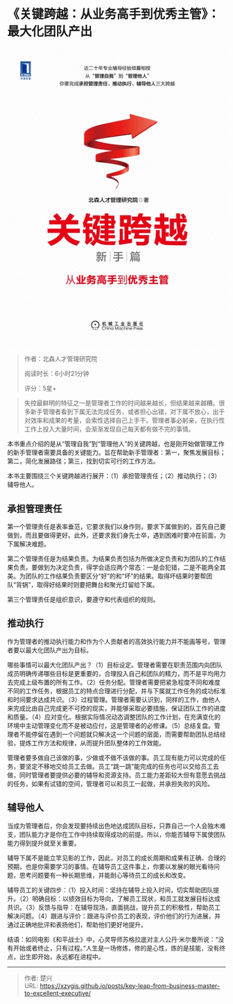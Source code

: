 # 《关键跨越：从业务高手到优秀主管》：最大化团队产出


![key-leap](images/key-leap.jpg)

> 作者：北森人才管理研究院
> 
> 阅读时长：6小时21分钟
> 
> 评分：5星+

> 失控最鲜明的特征之一是管理者工作的时间越来越长，但结果越来越糟。很多新手管理者看到下属无法完成任务，或者担心出错，对下属不放心，出于对效率和成果的考量，会索性选择自己上手干。管理者事必躬亲，在执行性工作上投入大量时间，会渐渐发现自己每天都有做不完的事情。

本书重点介绍的是从“管理自我”到“管理他人”的关键跨越，也是刚开始做管理工作的新手管理者需要具备的关键能力。旨在帮助新手管理者：第一，聚焦发展目标；第二，简化发展路径；第三，找到切实可行的工作方法。

本书主要围绕三个关键跨越进行展开：（1）承担管理责任；（2）推动执行；（3）辅导他人。

## 承担管理责任
第一个管理责任是表率垂范，它要求我们以身作则，要求下属做到的，首先自己要做到，而且要做得更好。此外，还要求我们身先士卒，遇到困难时要冲在前面，为下属解决难题。

第二个管理责任是为结果负责。为结果负责包括为所做决定负责和为团队的工作结果负责。要做到为决定负责，得学会适应两个常态：一是会犯错，二是不能两全其美。为团队的工作结果负责要区分“好”的和“坏”的结果。取得坏结果时要帮团队“背锅”，取得好结果时则要把舞台和聚光灯留给下属。

第三个管理责任是组织意识，要遵守和代表组织的规则。

## 推动执行
作为管理者的推动执行能力和作为个人贡献者的高效执行能力并不能画等号，管理者要以最大化团队产出为目标。

哪些事情可以最大化团队产出？（1）目标设定。管理者需要在职责范围内向团队成员明确传递哪些目标是更重要的，合理投入自己和团队的精力，而不是平均用力去完成上级布置的所有工作。（2）任务分配。管理者需要把紧急程度不同和难度不同的工作任务，根据员工的特点合理进行分配，并与下属就工作任务的成功标准和时间要求达成共识。（3）过程管理。管理者需要认识到，同样的工作，由他人来完成比由自己完成更不可控的现实，并能够采取必要措施，保证团队工作的进度和质量。（4）应对变化。根据实际情况动态调整团队的工作计划，在充满变化的环境中主动管理变化而不是被动应付，这是管理者的必修课。（5）总结复盘。管理者不能停留在遇到一个问题就只解决这一个问题的层面，而需要帮助团队总结经验，提炼工作方法和规律，从而提升团队整体的工作效能。

管理者要多做自己该做的事，少做或不做不该做的事。员工现有能力可以完成的任务，要坚定不移地交给员工去做。员工“跳一跳”能完成的任务也可以交给员工去做，同时管理者要提供必要的辅导和资源支持。员工能力差距较大但有意愿去挑战的任务，如果有试错的空间，管理者可以和员工一起做，并承担失败的风险。

## 辅导他人
当成为管理者后，你会发现要持续出色地达成团队目标，只靠自己一个人会独木难支，团队能力才是你在工作中持续取得成功的前提。所以，你能否辅导下属使团队能力得到提升就至关重要。

辅导下属不是能立竿见影的工作，因此，对员工的成长周期和成果有正确、合理的预期，也是你需要学习的事情。在辅导员工这件事上，你要以发展的眼光看待问题，思考问题要有一种长期思维，并能耐心等待员工的成长和改变。

辅导员工的关键四步：（1）投入时间：坚持在辅导上投入时间，切实帮助团队提升。（2）明确目标：以绩效目标为导向，了解员工现状，和员工就发展目标达成共识。（3）反馈与指导：在辅导现场，直面挑战，提升员工的积极性，帮助员工解决问题。（4）跟进与评价：跟进与评价员工的表现，评价他们的行为进展，并通过正确地批评和表扬他们，帮助他们更好地提升。

结语：如同电影《和平战士》中，心灵导师苏格拉底对主人公丹·米尔曼所说：“没有开始或者终止，只有过程。”人生是一场修炼，修的是心性，炼的是技能，没有终点，出生即开始，永远都在进程中。

---

> 作者: 楚兴  
> URL: https://xzygis.github.io/posts/key-leap-from-business-master-to-excellent-executive/  

